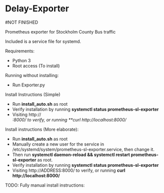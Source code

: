 # Delay-Exporter

#NOT FINISHED

 Prometheus exporter for Stockholm County Bus traffic

 Included is a service file for systemd.

 Requirements:
 - Python 3
 - Root access (To install)


 Running without installing:
 - Run Exporter.py 

 Install Instructions (Simple)
 - Run **install_auto.sh** as root
 - Verify installation by running **systemctl status prometheus-sl-exporter**
 - Visiting http://<ADDRESS>:8000/ to verify, or running **curl http://localhost:8000/  

 Install instructions (More elaborate):
 - Run **install_auto.sh** as root
 - Manually create a new user for the service in /etc/systemd/system/prometheus-sl-exporter.service, then change it.
 - Then run **systemctl daemon-reload && systemctl restart prometheus-sl-exporter** as root.
 - Verify installation by running **systemctl status prometheus-sl-exporter**
 - Visiting http://ADDRESS:8000/ to verify, or running **curl http://localhost:8000/**  

 TODO: Fully manual install instructions:
 